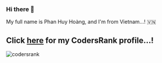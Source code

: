 ### Hi there 👋

My full name is Phan Huy Hoàng, and I'm from Vietnam...! 🇻🇳

## Click [here](https://profile.codersrank.io/user/hoangph271) for my CodersRank profile...!
![codersrank](https://cr-ss-service.azurewebsites.net/api/ScreenShot?widget=summary&username=hoangph271)
